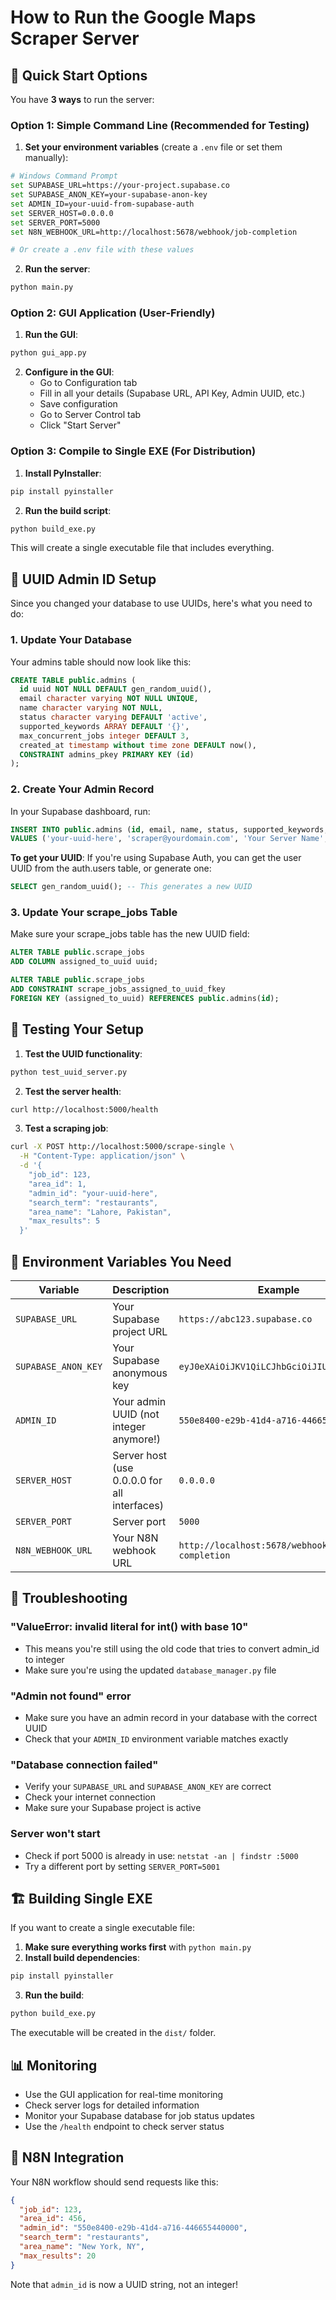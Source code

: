 # How to Run the Google Maps Scraper Server

## 🚀 Quick Start Options

You have **3 ways** to run the server:

### Option 1: Simple Command Line (Recommended for Testing)

1. **Set your environment variables** (create a `.env` file or set them manually):
```bash
# Windows Command Prompt
set SUPABASE_URL=https://your-project.supabase.co
set SUPABASE_ANON_KEY=your-supabase-anon-key
set ADMIN_ID=your-uuid-from-supabase-auth
set SERVER_HOST=0.0.0.0
set SERVER_PORT=5000
set N8N_WEBHOOK_URL=http://localhost:5678/webhook/job-completion

# Or create a .env file with these values
```

2. **Run the server**:
```bash
python main.py
```

### Option 2: GUI Application (User-Friendly)

1. **Run the GUI**:
```bash
python gui_app.py
```

2. **Configure in the GUI**:
   - Go to Configuration tab
   - Fill in all your details (Supabase URL, API Key, Admin UUID, etc.)
   - Save configuration
   - Go to Server Control tab
   - Click "Start Server"

### Option 3: Compile to Single EXE (For Distribution)

1. **Install PyInstaller**:
```bash
pip install pyinstaller
```

2. **Run the build script**:
```bash
python build_exe.py
```

This will create a single executable file that includes everything.

## 🔧 UUID Admin ID Setup

Since you changed your database to use UUIDs, here's what you need to do:

### 1. Update Your Database

Your admins table should now look like this:
```sql
CREATE TABLE public.admins (
  id uuid NOT NULL DEFAULT gen_random_uuid(),
  email character varying NOT NULL UNIQUE,
  name character varying NOT NULL,
  status character varying DEFAULT 'active',
  supported_keywords ARRAY DEFAULT '{}',
  max_concurrent_jobs integer DEFAULT 3,
  created_at timestamp without time zone DEFAULT now(),
  CONSTRAINT admins_pkey PRIMARY KEY (id)
);
```

### 2. Create Your Admin Record

In your Supabase dashboard, run:
```sql
INSERT INTO public.admins (id, email, name, status, supported_keywords, max_concurrent_jobs) 
VALUES ('your-uuid-here', 'scraper@yourdomain.com', 'Your Server Name', 'active', '{}', 3);
```

**To get your UUID**: If you're using Supabase Auth, you can get the user UUID from the auth.users table, or generate one:
```sql
SELECT gen_random_uuid(); -- This generates a new UUID
```

### 3. Update Your scrape_jobs Table

Make sure your scrape_jobs table has the new UUID field:
```sql
ALTER TABLE public.scrape_jobs 
ADD COLUMN assigned_to_uuid uuid;

ALTER TABLE public.scrape_jobs 
ADD CONSTRAINT scrape_jobs_assigned_to_uuid_fkey 
FOREIGN KEY (assigned_to_uuid) REFERENCES public.admins(id);
```

## 🧪 Testing Your Setup

1. **Test the UUID functionality**:
```bash
python test_uuid_server.py
```

2. **Test the server health**:
```bash
curl http://localhost:5000/health
```

3. **Test a scraping job**:
```bash
curl -X POST http://localhost:5000/scrape-single \
  -H "Content-Type: application/json" \
  -d '{
    "job_id": 123,
    "area_id": 1,
    "admin_id": "your-uuid-here",
    "search_term": "restaurants",
    "area_name": "Lahore, Pakistan",
    "max_results": 5
  }'
```

## 📝 Environment Variables You Need

| Variable | Description | Example |
|----------|-------------|---------|
| `SUPABASE_URL` | Your Supabase project URL | `https://abc123.supabase.co` |
| `SUPABASE_ANON_KEY` | Your Supabase anonymous key | `eyJ0eXAiOiJKV1QiLCJhbGciOiJIUzI1NiJ9...` |
| `ADMIN_ID` | Your admin UUID (not integer anymore!) | `550e8400-e29b-41d4-a716-446655440000` |
| `SERVER_HOST` | Server host (use 0.0.0.0 for all interfaces) | `0.0.0.0` |
| `SERVER_PORT` | Server port | `5000` |
| `N8N_WEBHOOK_URL` | Your N8N webhook URL | `http://localhost:5678/webhook/job-completion` |

## 🐛 Troubleshooting

### "ValueError: invalid literal for int() with base 10"
- This means you're still using the old code that tries to convert admin_id to integer
- Make sure you're using the updated `database_manager.py` file

### "Admin not found" error
- Make sure you have an admin record in your database with the correct UUID
- Check that your `ADMIN_ID` environment variable matches exactly

### "Database connection failed"
- Verify your `SUPABASE_URL` and `SUPABASE_ANON_KEY` are correct
- Check your internet connection
- Make sure your Supabase project is active

### Server won't start
- Check if port 5000 is already in use: `netstat -an | findstr :5000`
- Try a different port by setting `SERVER_PORT=5001`

## 🏗️ Building Single EXE

If you want to create a single executable file:

1. **Make sure everything works first** with `python main.py`
2. **Install build dependencies**:
```bash
pip install pyinstaller
```
3. **Run the build**:
```bash
python build_exe.py
```

The executable will be created in the `dist/` folder.

## 📊 Monitoring

- Use the GUI application for real-time monitoring
- Check server logs for detailed information
- Monitor your Supabase database for job status updates
- Use the `/health` endpoint to check server status

## 🔄 N8N Integration

Your N8N workflow should send requests like this:
```json
{
  "job_id": 123,
  "area_id": 456,
  "admin_id": "550e8400-e29b-41d4-a716-446655440000",
  "search_term": "restaurants",
  "area_name": "New York, NY",
  "max_results": 20
}
```

Note that `admin_id` is now a UUID string, not an integer!
